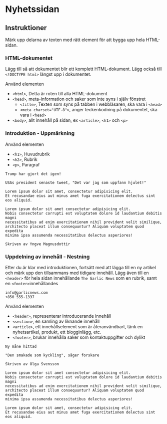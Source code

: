 # Nyhetssidan

## Instruktioner
Märk upp delarna av texten med rätt element för att bygga upp hela HTML-sidan.

### HTML-dokumentet

Lägg till så att dokumentet blir ett komplett HTML-dokument.
Lägg också till ```<!DOCTYPE html>``` längst upp i dokumentet.

Använd elementen

* ```<html>```, Detta är roten till alla HTML-dokument
* ```<head>```, meta-information och saker som inte syns i själv fönstret
    * ```<title>```, Texten som syns på tabben i webbläsaren, ska vara i ```<head>```
    * ```<meta charset="UTF-8">```, anger teckenkodning på dokumentet, ska vara i ```<head>``` 
* ```<body>```, allt innehåll på sidan, ex ```<article>```, ```<h1>``` och ```<p>```


### Introduktion - Uppmärkning

Använd elementen

* ```<h1>```, Huvudrubrik
* ```<h2>```, Rubrik
* ```<p>```, Paragraf

```
Trump har gjort det igen!

USAs president senaste tweet, "Det var jag som uppfann hjulet!"

Lorem ipsum dolor sit amet, consectetur adipisicing elit. 
Et recusandae eius aut minus amet fuga exercitationem delectus sint eos aliquid.

Lorem ipsum dolor sit amet consectetur adipisicing elit. 
Nobis consectetur corrupti est voluptatem dolore id laudantium debitis magni 
necessitatibus ad enim exercitationem nihil provident velit similique, 
architecto placeat illum consequuntur? Aliquam voluptatem quod expedita 
minima ipsa assumenda necessitatibus delectus asperiores!

Skriven av Yngve Magnusdottir
```

### Uppdelning av innehåll - Nestning

Efter du är klar med introduktionen, fortsätt med att
lägga till en ny artikel och märk upp den tillsammans med tidigare innehåll. 
Lägg även till en ```<header>``` för hela sidan innehållande ```The Garlic News``` som en rubrik,
samt en ```<footer>```innehållandes 
```
info@garlicnews.com
+850 555-1337
```

Använd elementen

* ```<header>```, representerar introducerande innehåll
* ```<section>```, en samling av liknande innehåll
* ```<article>```, ett innehållselement som är återanvändbart, tänk en nyhetsartikel, produkt, ett blogginlägg, etc.
* ```<footer>```, brukar innehålla saker som kontaktuppgifter och dylikt

```
Ny måne hittad

"Den smakade som kyckling", säger forskare

Skriven av Olga Svensson

Lorem ipsum dolor sit amet consectetur adipisicing elit. 
Nobis consectetur corrupti est voluptatem dolore id laudantium debitis magni 
necessitatibus ad enim exercitationem nihil provident velit similique, 
architecto placeat illum consequuntur? Aliquam voluptatem quod expedita 
minima ipsa assumenda necessitatibus delectus asperiores!

Lorem ipsum dolor sit amet, consectetur adipisicing elit. 
Et recusandae eius aut minus amet fuga exercitationem delectus sint eos aliquid.
```
